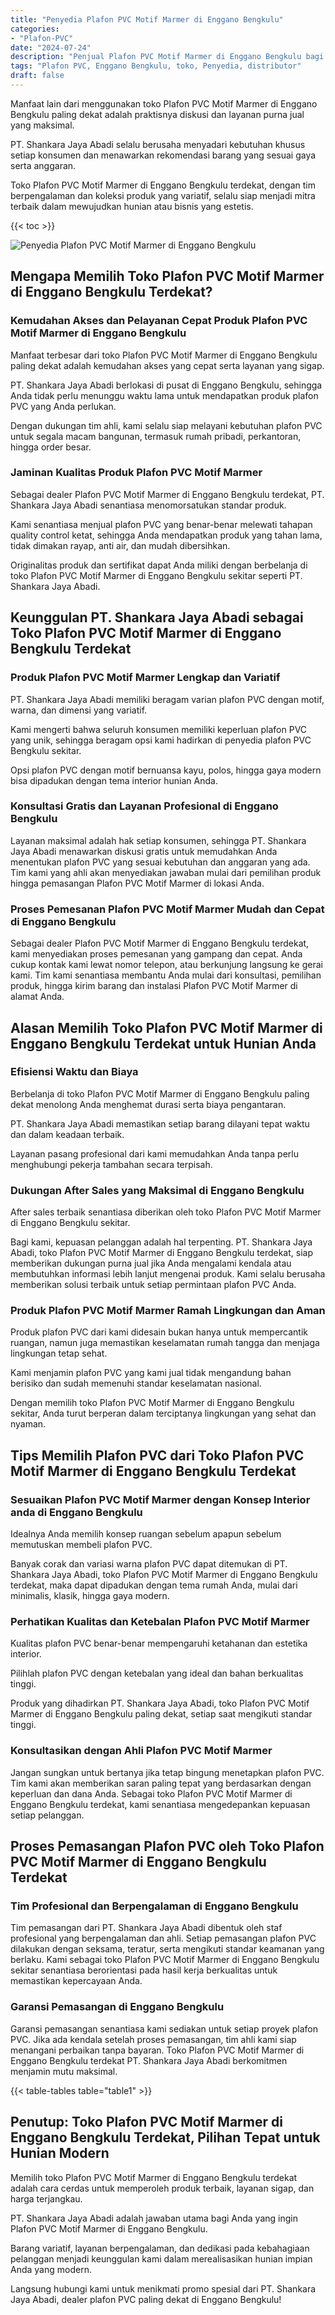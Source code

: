 ```yaml
---
title: "Penyedia Plafon PVC Motif Marmer di Enggano Bengkulu"
categories: 
- "Plafon-PVC"
date: "2024-07-24"
description: "Penjual Plafon PVC Motif Marmer di Enggano Bengkulu bagi tempat tinggal, perkantoran, serta ritel. Material berkualitas, pilihan motif, pilihan warna menarik, beserta servis instalasi ditangani oleh tenaga ahli profesional dan garansi resmi!|Servis penyediaan Plafon PVC Motif Marmer di Enggano Bengkulu untuk kebutuhan rumah, kantor, maupun toko, dengan plafon terbaik dan instalasi oleh tenaga ahli ahli serta garansi resmi.|Solusi Plafon PVC Motif Marmer di Enggano Bengkulu yang andal bagi tempat tinggal, perkantoran, dan ritel, bersama plafon berkualitas dan pemasangan oleh tim profesional serta jaminan resmi.|Penjualan Plafon PVC Motif Marmer di Enggano Bengkulu untuk rumah, kantor, dan ritel, dengan plafon unggulan dan penempatan oleh teknisi berpengalaman, dilengkapi dengan jaminan resmi.}"
tags: "Plafon PVC, Enggano Bengkulu, toko, Penyedia, distributor"
draft: false
---
```


Manfaat lain dari menggunakan toko Plafon PVC Motif Marmer di Enggano Bengkulu paling dekat adalah praktisnya diskusi dan layanan purna jual yang maksimal.

PT. Shankara Jaya Abadi selalu berusaha menyadari kebutuhan khusus setiap konsumen dan menawarkan rekomendasi barang yang sesuai gaya serta anggaran.

Toko Plafon PVC Motif Marmer di Enggano Bengkulu terdekat, dengan tim berpengalaman dan koleksi produk yang variatif, selalu siap menjadi mitra terbaik dalam mewujudkan hunian atau bisnis yang estetis.

{{< toc >}}

![Penyedia Plafon PVC Motif Marmer di Enggano Bengkulu](/images/Plafon-PVC/Penyedia-Plafon-PVC-Motif-Marmer-di-Enggano-Bengkulu.png)


## Mengapa Memilih Toko Plafon PVC Motif Marmer di Enggano Bengkulu Terdekat?

### Kemudahan Akses dan Pelayanan Cepat Produk Plafon PVC Motif Marmer di Enggano Bengkulu

Manfaat terbesar dari toko Plafon PVC Motif Marmer di Enggano Bengkulu paling dekat adalah kemudahan akses yang cepat serta layanan yang sigap.

PT. Shankara Jaya Abadi berlokasi di pusat di Enggano Bengkulu, sehingga Anda tidak perlu menunggu waktu lama untuk mendapatkan produk plafon PVC yang Anda perlukan.

Dengan dukungan tim ahli, kami selalu siap melayani kebutuhan plafon PVC untuk segala macam bangunan, termasuk rumah pribadi, perkantoran, hingga order besar.

### Jaminan Kualitas Produk Plafon PVC Motif Marmer

Sebagai dealer Plafon PVC Motif Marmer di Enggano Bengkulu terdekat, PT. Shankara Jaya Abadi senantiasa menomorsatukan standar produk.

Kami senantiasa menjual plafon PVC yang benar-benar melewati tahapan quality control ketat, sehingga Anda mendapatkan produk yang tahan lama, tidak dimakan rayap, anti air, dan mudah dibersihkan.

Originalitas produk dan sertifikat dapat Anda miliki dengan berbelanja di toko Plafon PVC Motif Marmer di Enggano Bengkulu sekitar seperti PT. Shankara Jaya Abadi.

## Keunggulan PT. Shankara Jaya Abadi sebagai Toko Plafon PVC Motif Marmer di Enggano Bengkulu Terdekat

### Produk Plafon PVC Motif Marmer Lengkap dan Variatif

PT. Shankara Jaya Abadi memiliki beragam varian plafon PVC dengan motif, warna, dan dimensi yang variatif.

Kami mengerti bahwa seluruh konsumen memiliki keperluan plafon PVC yang unik, sehingga beragam opsi kami hadirkan di penyedia plafon PVC Bengkulu sekitar.

Opsi plafon PVC dengan motif bernuansa kayu, polos, hingga gaya modern bisa dipadukan dengan tema interior hunian Anda.

### Konsultasi Gratis dan Layanan Profesional di Enggano Bengkulu

Layanan maksimal adalah hak setiap konsumen, sehingga PT. Shankara Jaya Abadi menawarkan diskusi gratis untuk memudahkan Anda menentukan plafon PVC yang sesuai kebutuhan dan anggaran yang ada. Tim kami yang ahli akan menyediakan jawaban mulai dari pemilihan produk hingga pemasangan Plafon PVC Motif Marmer di lokasi Anda.

### Proses Pemesanan Plafon PVC Motif Marmer Mudah dan Cepat di Enggano Bengkulu

Sebagai dealer Plafon PVC Motif Marmer di Enggano Bengkulu terdekat, kami menyediakan proses pemesanan yang gampang dan cepat. Anda cukup kontak kami lewat nomor telepon, atau berkunjung langsung ke gerai kami. Tim kami senantiasa membantu Anda mulai dari konsultasi, pemilihan produk, hingga kirim barang dan instalasi Plafon PVC Motif Marmer di alamat Anda.

## Alasan Memilih Toko Plafon PVC Motif Marmer di Enggano Bengkulu Terdekat untuk Hunian Anda

### Efisiensi Waktu dan Biaya

Berbelanja di toko Plafon PVC Motif Marmer di Enggano Bengkulu paling dekat menolong Anda menghemat durasi serta biaya pengantaran.

PT. Shankara Jaya Abadi memastikan setiap barang dilayani tepat waktu dan dalam keadaan terbaik.

Layanan pasang profesional dari kami memudahkan Anda tanpa perlu menghubungi pekerja tambahan secara terpisah.

### Dukungan After Sales yang Maksimal di Enggano Bengkulu

After sales terbaik senantiasa diberikan oleh toko Plafon PVC Motif Marmer di Enggano Bengkulu sekitar.

Bagi kami, kepuasan pelanggan adalah hal terpenting. PT. Shankara Jaya Abadi, toko Plafon PVC Motif Marmer di Enggano Bengkulu terdekat, siap memberikan dukungan purna jual jika Anda mengalami kendala atau membutuhkan informasi lebih lanjut mengenai produk. Kami selalu berusaha memberikan solusi terbaik untuk setiap permintaan plafon PVC Anda.

### Produk Plafon PVC Motif Marmer Ramah Lingkungan dan Aman

Produk plafon PVC dari kami didesain bukan hanya untuk mempercantik ruangan, namun juga memastikan keselamatan rumah tangga dan menjaga lingkungan tetap sehat.

Kami menjamin plafon PVC yang kami jual tidak mengandung bahan berisiko dan sudah memenuhi standar keselamatan nasional.

Dengan memilih toko Plafon PVC Motif Marmer di Enggano Bengkulu sekitar, Anda turut berperan dalam terciptanya lingkungan yang sehat dan nyaman.

## Tips Memilih Plafon PVC dari Toko Plafon PVC Motif Marmer di Enggano Bengkulu Terdekat

### Sesuaikan Plafon PVC Motif Marmer dengan Konsep Interior anda di Enggano Bengkulu

Idealnya Anda memilih konsep ruangan sebelum apapun sebelum memutuskan membeli plafon PVC.

Banyak corak dan variasi warna plafon PVC dapat ditemukan di PT. Shankara Jaya Abadi, toko Plafon PVC Motif Marmer di Enggano Bengkulu terdekat, maka dapat dipadukan dengan tema rumah Anda, mulai dari minimalis, klasik, hingga gaya modern.

### Perhatikan Kualitas dan Ketebalan Plafon PVC Motif Marmer

Kualitas plafon PVC benar-benar mempengaruhi ketahanan dan estetika interior.

Pilihlah plafon PVC dengan ketebalan yang ideal dan bahan berkualitas tinggi.

Produk yang dihadirkan PT. Shankara Jaya Abadi, toko Plafon PVC Motif Marmer di Enggano Bengkulu paling dekat, setiap saat mengikuti standar tinggi.

### Konsultasikan dengan Ahli Plafon PVC Motif Marmer

Jangan sungkan untuk bertanya jika tetap bingung menetapkan plafon PVC. Tim kami akan memberikan saran paling tepat yang berdasarkan dengan keperluan dan dana Anda. Sebagai toko Plafon PVC Motif Marmer di Enggano Bengkulu terdekat, kami senantiasa mengedepankan kepuasan setiap pelanggan.

## Proses Pemasangan Plafon PVC oleh Toko Plafon PVC Motif Marmer di Enggano Bengkulu Terdekat

### Tim Profesional dan Berpengalaman di Enggano Bengkulu

Tim pemasangan dari PT. Shankara Jaya Abadi dibentuk oleh staf profesional yang berpengalaman dan ahli. Setiap pemasangan plafon PVC dilakukan dengan seksama, teratur, serta mengikuti standar keamanan yang berlaku. Kami sebagai toko Plafon PVC Motif Marmer di Enggano Bengkulu sekitar senantiasa berorientasi pada hasil kerja berkualitas untuk memastikan kepercayaan Anda.

### Garansi Pemasangan di Enggano Bengkulu

Garansi pemasangan senantiasa kami sediakan untuk setiap proyek plafon PVC. Jika ada kendala setelah proses pemasangan, tim ahli kami siap menangani perbaikan tanpa bayaran. Toko Plafon PVC Motif Marmer di Enggano Bengkulu terdekat PT. Shankara Jaya Abadi berkomitmen menjamin mutu maksimal.

{{< table-tables table="table1" >}}

## Penutup: Toko Plafon PVC Motif Marmer di Enggano Bengkulu Terdekat, Pilihan Tepat untuk Hunian Modern

Memilih toko Plafon PVC Motif Marmer di Enggano Bengkulu terdekat adalah cara cerdas untuk memperoleh produk terbaik, layanan sigap, dan harga terjangkau.

PT. Shankara Jaya Abadi adalah jawaban utama bagi Anda yang ingin Plafon PVC Motif Marmer di Enggano Bengkulu.

Barang variatif, layanan berpengalaman, dan dedikasi pada kebahagiaan pelanggan menjadi keunggulan kami dalam merealisasikan hunian impian Anda yang modern.

Langsung hubungi kami untuk menikmati promo spesial dari PT. Shankara Jaya Abadi, dealer plafon PVC paling dekat di Enggano Bengkulu!